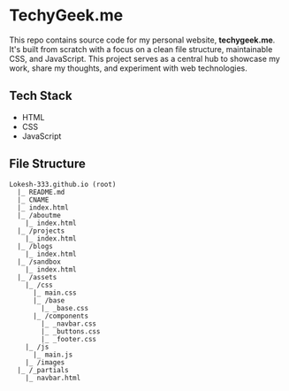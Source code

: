 # TechyGeek.me

This repo contains source code for my personal website, **techygeek.me**. It's built from scratch with a focus on a clean file structure, maintainable CSS, and JavaScript. This project serves as a central hub to showcase my work, share my thoughts, and experiment with web technologies.

## Tech Stack

- HTML
- CSS
- JavaScript

## File Structure
```
Lokesh-333.github.io (root)
  |_ README.md
  |_ CNAME
  |_ index.html
  |_ /aboutme
    |_ index.html
  |_ /projects
    |_ index.html
  |_ /blogs
    |_ index.html
  |_ /sandbox
    |_ index.html
  |_ /assets
    |_ /css
      |_ main.css
      |_ /base
        |_ _base.css
      |_ /components
        |_ _navbar.css
        |_ _buttons.css
        |_ _footer.css
    |_ /js
      |_ main.js
    |_ /images
  |_ /_partials
    |_ navbar.html
```
